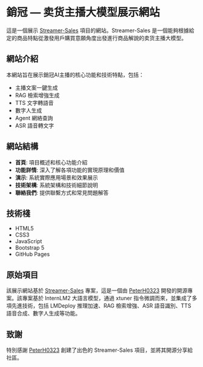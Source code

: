 # 銷冠 — 卖货主播大模型展示網站

這是一個展示 [Streamer-Sales](https://github.com/PeterH0323/Streamer-Sales) 項目的網站。Streamer-Sales 是一個能夠根據給定的商品特點從激發用戶購買意願角度出發進行商品解說的卖货主播大模型。

## 網站介紹

本網站旨在展示銷冠AI主播的核心功能和技術特點，包括：

- 主播文案一鍵生成
- RAG 檢索增強生成
- TTS 文字轉語音
- 數字人生成
- Agent 網絡查詢
- ASR 語音轉文字

## 網站結構

- **首頁**: 項目概述和核心功能介紹
- **功能詳情**: 深入了解各項功能的實現原理和價值
- **演示**: 系統實際應用場景和效果展示
- **技術架構**: 系統架構和技術細節說明
- **聯絡我們**: 提供聯繫方式和常見問題解答

## 技術棧

- HTML5
- CSS3
- JavaScript
- Bootstrap 5
- GitHub Pages

## 原始項目

該展示網站基於 [Streamer-Sales](https://github.com/PeterH0323/Streamer-Sales) 專案，這是一個由 [PeterH0323](https://github.com/PeterH0323) 開發的開源專案。該專案基於 InternLM2 大語言模型，通過 xtuner 指令微調而來，並集成了多項先進技術，包括 LMDeploy 推理加速、RAG 檢索增強、ASR 語音識別、TTS 語音合成、數字人生成等功能。

## 致謝

特別感謝 [PeterH0323](https://github.com/PeterH0323) 創建了出色的 Streamer-Sales 項目，並將其開源分享給社區。
